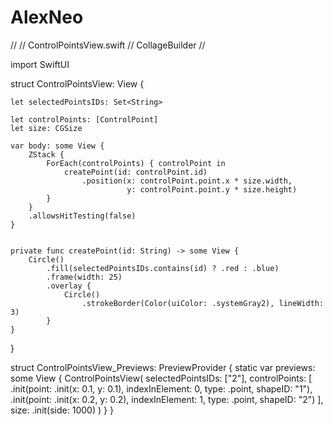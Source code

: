 # AlexNeo
//
//  ControlPointsView.swift
//  CollageBuilder
//

import SwiftUI

struct ControlPointsView: View {
    
    let selectedPointsIDs: Set<String>
    
    let controlPoints: [ControlPoint]
    let size: CGSize
    
    var body: some View {
        ZStack {
            ForEach(controlPoints) { controlPoint in
                createPoint(id: controlPoint.id)
                    .position(x: controlPoint.point.x * size.width,
                              y: controlPoint.point.y * size.height)
            }
        }
        .allowsHitTesting(false)
    }
    
    
    private func createPoint(id: String) -> some View {
        Circle()
            .fill(selectedPointsIDs.contains(id) ? .red : .blue)
            .frame(width: 25)
            .overlay {
                Circle()
                    .strokeBorder(Color(uiColor: .systemGray2), lineWidth: 3)
            }
    }
        
}

struct ControlPointsView_Previews: PreviewProvider {
    static var previews: some View {
        ControlPointsView(
            selectedPointsIDs: ["2"],
            controlPoints: [
                .init(point: .init(x: 0.1, y: 0.1), indexInElement: 0, type: .point, shapeID: "1"),
                .init(point: .init(x: 0.2, y: 0.2), indexInElement: 1, type: .point, shapeID: "2")
            ],
            size: .init(side: 1000)
        )
    }
}
